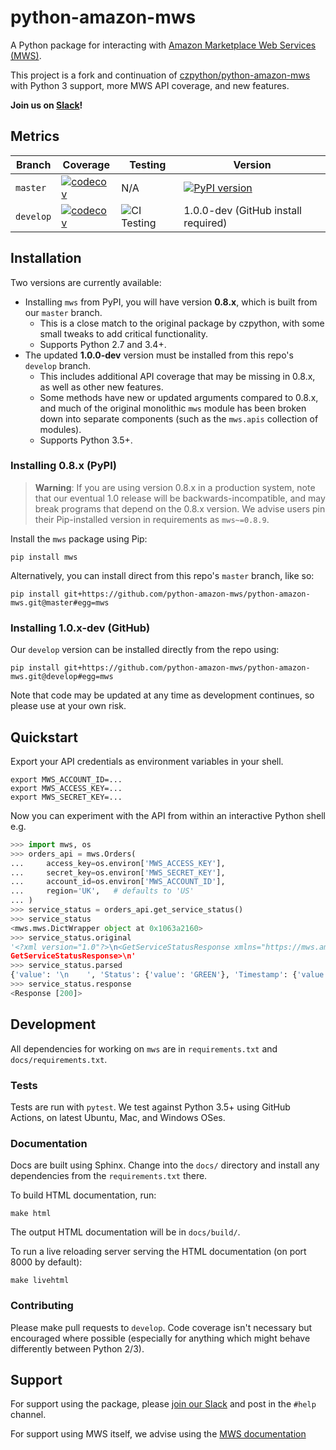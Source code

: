 # python-amazon-mws

A Python package for interacting with [Amazon Marketplace Web Services (MWS)][2].

This project is a fork and continuation of [czpython/python-amazon-mws][3] with Python 3 support, more MWS API coverage, and new features.

**Join us on [Slack][1]!**

## Metrics

| Branch    | Coverage                                                                                                                                                                         | Testing                                                                                                | Version                                                                           |
| --------- | -------------------------------------------------------------------------------------------------------------------------------------------------------------------------------- | ------------------------------------------------------------------------------------------------------ | --------------------------------------------------------------------------------- |
| `master`  | [![codecov](https://codecov.io/gh/python-amazon-mws/python-amazon-mws/branch/master/graph/badge.svg)](https://codecov.io/gh/python-amazon-mws/python-amazon-mws/branch/master)   | N/A                                                                                                    | [![PyPI version](https://badge.fury.io/py/mws.svg)](https://badge.fury.io/py/mws) |
| `develop` | [![codecov](https://codecov.io/gh/python-amazon-mws/python-amazon-mws/branch/develop/graph/badge.svg)](https://codecov.io/gh/python-amazon-mws/python-amazon-mws/branch/develop) | ![CI Testing](https://github.com/python-amazon-mws/python-amazon-mws/workflows/CI%20Testing/badge.svg) | 1.0.0-dev (GitHub install required)                                               |

## Installation

Two versions are currently available:

- Installing `mws` from PyPI, you will have version **0.8.x**, which is built from our `master` branch.
  - This is a close match to the original package by czpython, with some small tweaks to add critical functionality.
  - Supports Python 2.7 and 3.4+.
- The updated **1.0.0-dev** version must be installed from this repo's `develop` branch.
  - This includes additional API coverage that may be missing in 0.8.x, as well as other new features.
  - Some methods have new or updated arguments compared to 0.8.x, and much of the original monolithic `mws` module has been broken down into separate components (such as the `mws.apis` collection of modules).
  - Supports Python 3.5+.

### Installing 0.8.x (PyPI)

> **Warning**: If you are using version 0.8.x in a production system, note that our eventual 1.0 release will be backwards-incompatible, and may break programs that depend on the 0.8.x version. We advise users pin their Pip-installed version in requirements as `mws~=0.8.9`.

Install the `mws` package using Pip:

```shell
pip install mws
```

Alternatively, you can install direct from this repo's `master` branch, like so:

```shell
pip install git+https://github.com/python-amazon-mws/python-amazon-mws.git@master#egg=mws
```

### Installing 1.0.x-dev (GitHub)

Our `develop` version can be installed directly from the repo using:

```shell
pip install git+https://github.com/python-amazon-mws/python-amazon-mws.git@develop#egg=mws
```

Note that code may be updated at any time as development continues, so please use at your own risk.

## Quickstart

Export your API credentials as environment variables in your shell.

```shell
export MWS_ACCOUNT_ID=...
export MWS_ACCESS_KEY=...
export MWS_SECRET_KEY=...
```

Now you can experiment with the API from within an interactive Python shell e.g.

```python
>>> import mws, os
>>> orders_api = mws.Orders(
...     access_key=os.environ['MWS_ACCESS_KEY'],
...     secret_key=os.environ['MWS_SECRET_KEY'],
...     account_id=os.environ['MWS_ACCOUNT_ID'],
...     region='UK',   # defaults to 'US'
... )
>>> service_status = orders_api.get_service_status()
>>> service_status
<mws.mws.DictWrapper object at 0x1063a2160>
>>> service_status.original
'<?xml version="1.0"?>\n<GetServiceStatusResponse xmlns="https://mws.amazonservices.com/Orders/2013-09-01">\n  <GetServiceStatusResult>\n    <Status>GREEN</Status>\n    <Timestamp>2017-06-14T16:39:12.765Z</Timestamp>\n  </GetServiceStatusResult>\n  <ResponseMetadata>\n    <RequestId>affdec68-05d2-4bc5-a8a4-bb40f307dd6b</RequestId>\n  </ResponseMetadata>\n</
GetServiceStatusResponse>\n'
>>> service_status.parsed
{'value': '\n    ', 'Status': {'value': 'GREEN'}, 'Timestamp': {'value': '2017-06-14T16:39:12.765Z'}}
>>> service_status.response
<Response [200]>
```

## Development

All dependencies for working on `mws` are in `requirements.txt` and `docs/requirements.txt`.

### Tests

Tests are run with `pytest`. We test against Python 3.5+ using GitHub Actions, on latest Ubuntu, Mac, and Windows OSes.

### Documentation

Docs are built using Sphinx. Change into the `docs/` directory and install any dependencies from the `requirements.txt` there.

To build HTML documentation, run:

```shell
make html
```

The output HTML documentation will be in `docs/build/`.

To run a live reloading server serving the HTML documentation (on port 8000 by default):

```shell
make livehtml
```

### Contributing

Please make pull requests to `develop`. Code coverage isn't necessary but encouraged where possible (especially for anything which might behave differently between Python 2/3).

## Support

For support using the package, please [join our Slack][1] and post in the `#help` channel.

For support using MWS itself, we advise using the [MWS documentation][2]

[1]: https://join.slack.com/t/pythonamazonmws/shared_invite/enQtOTcwNTAzNjI4OTc2LTQyMzk1YzIxNTU0MmE1MWE0ZDUzZjBhMjI2ODZhNTQ5Mjk3ZTUyOGFkODk1N2Q2NjczZjY2M2U3NzAzNDU4ZTc
[2]: http://docs.developer.amazonservices.com/en_US/dev_guide/index.html
[3]: https://github.com/czpython/python-amazon-mws
